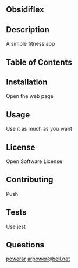 
## Obsidiflex

## Description
A simple fitness app

## Table of Contents

## Installation
Open the web page
## Usage
Use it as much as you want
## License
Open Software License
## Contributing
Push
## Tests
Use jest
## Questions
[powerar](http://github.com/powerar)
<arpower@bell.net>
